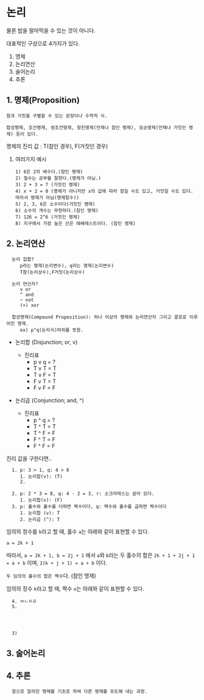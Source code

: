 # 논리
물론 밥을 말아먹을 수 있는 것이 아니다.

대표적인 구성으로 4가지가 있다.
1. 명제
2. 논리연산
3. 술어논리
4. 추론

## 1. 명제(Proposition)
`참과 거짓을 구별할 수 있는 문장이나 수학적 식.`
   
   ```
   합성명제, 조건명제, 쌍조건명제, 항진명제(언제나 참인 명제), 모순명제(언제나 거짓인 명제) 등이 있다.
   ```

명제의 진리 값 :
   T(참인 경우), F(거짓인 경우)
1. 여러가지 예시
   ```
   1) 6은 2의 배수다.(참인 명제)
   2) 철수는 공부를 잘한다.(명제가 아님.)
   3) 2 + 3 = 7 (거짓인 명제)
   4) x + 2 = 0 (명제가 아니지만 x의 값에 따라 참일 수도 있고, 거짓일 수도 있다. 따라서 명제가 아님(명제함수))
   5) 2, 3, 6은 소수이다(거짓인 명제)
   6) 소수의 개수는 무한하다.(참인 명제)
   7) 126 = 2^6 (거짓인 명제)
   8) 지구에서 가장 높은 산은 에베레스트이다. (참인 명제)
   ```

## 2. 논리연산
      논리 집합?
         p라는 명제(논리변수), q라는 명제(논리변수)
         T참(논리상수),F거짓(논리상수)

      논리 연산자?
         v or
         ^ and
         ~ not
         (+) xor
      
      합성명제(Compound Proposition): 하나 이상의 명제와 논리연산자 그리고 괄호로 이루어진 명제.
         ex) p^q(논리식)따위를 뜻함.

   - 논리합 (Disjunction; or, v)
     - 진리표
       - p v q = ?
       - T v T = T
       - T v F = T
       - F v T = T
       - F v F = F

   - 논리곱 (Conjunction; and, ^)
     - 진리표
       - p ^ q = ?
       - T ^ T = T
       - T ^ F = F
       - F ^ T = F
       - F ^ F = F
      
   진리 값을 구한다면..

      1. p: 3 > 1, q: 4 > 8
         1. 논리합(v): (T)
         2. 
      
      2. p: 2 * 3 = 8, q: 4 - 2 = 3, r: 소크라테스는 살아 있다.
         1. 논리합(v): (F)
      3. p: 홀수와 홀수를 더하면 짝수이다, q: 짝수와 홀수를 곱하면 짝수이다
         1. 논리합 (v): T
         2. 논리곱 (^): T

임의의 정수를 `k`라고 할 때, 홀수 `a`는 아래와 같이 표현할 수 있다.

```a = 2k + 1```

따라서, ```a = 2k + 1, b = 2j + 1``` 에서 `a`와 `b`라는 두 홀수의 합은 ```2k + 1 + 2j + 1 = a + b``` 이며, ```2(k + j + 1) = a + b```
이다. 

`두 임의의 홀수의 합은 짝수`다. (참인 명제)

임의의 정수 `k`라고 할 때, 짝수 `o`는 아래와 같이 표현할 수 있다.

      4. ㅁㄴㅇㄹ
      5. 




      3)
## 3. 술어논리

## 4. 추론
      참으로 알려진 명제를 기초로 하여 다른 명제를 유도해 내는 과정.



